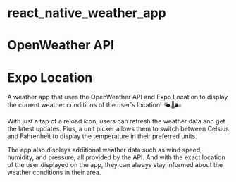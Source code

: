 # react_native_weather_app
# OpenWeather API
# Expo Location
 A weather app that uses the OpenWeather API and Expo Location to display the current weather conditions of the user's location! 🌤️🌡️🌬️

With just a tap of a reload icon, users can refresh the weather data and get the latest updates. Plus, a unit picker allows them to switch between Celsius and Fahrenheit to display the temperature in their preferred units.

The app also displays additional weather data such as wind speed, humidity, and pressure, all provided by the API. And with the exact location of the user displayed on the app, they can always stay informed about the weather conditions in their area.
